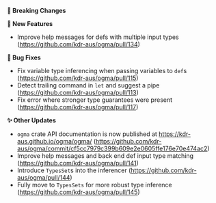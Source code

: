 **🛑 Breaking Changes**

**🔬 New Features**
- Improve help messages for defs with multiple input types
    (https://github.com/kdr-aus/ogma/pull/134)

**🐛 Bug Fixes**
- Fix variable type inferencing when passing variables to `def`s (https://github.com/kdr-aus/ogma/pull/115)
- Detect trailing command in `let` and suggest a pipe (https://github.com/kdr-aus/ogma/pull/113)
- Fix error where stronger type guarantees were present (https://github.com/kdr-aus/ogma/pull/117)

**✨ Other Updates**
- `ogma` crate API documentation is now published at https://kdr-aus.github.io/ogma/ogma/ (https://github.com/kdr-aus/ogma/commit/cf5cc7979c399b609e2e0605ffe176e70e474ac2)
- Improve help messages and back end def input type matching
    (https://github.com/kdr-aus/ogma/pull/141)
- Introduce `TypesSet`s into the inferencer (https://github.com/kdr-aus/ogma/pull/144)
- Fully move to `TypesSets` for more robust type inference
    (https://github.com/kdr-aus/ogma/pull/145)
